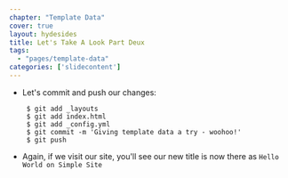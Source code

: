 ```yaml
---
chapter: "Template Data"
cover: true
layout: hydesides
title: Let's Take A Look Part Deux
tags:
  - "pages/template-data"
categories: ['slidecontent']
---
```


* Let's commit and push our changes:

       $ git add _layouts
       $ git add index.html
       $ git add _config.yml
       $ git commit -m 'Giving template data a try - woohoo!'
       $ git push

* Again, if we visit our site, you'll see our new title is now there as `Hello World on Simple Site`